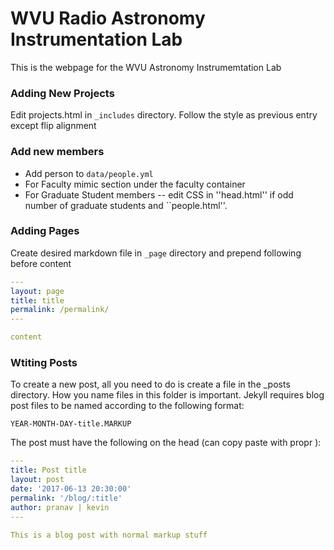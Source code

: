 # WVU Radio Astronomy Instrumentation Lab

This is the webpage for the WVU Astronomy Instrumemtation Lab


### Adding New Projects

Edit projects.html in ``_includes`` directory. Follow the style as previous entry except flip alignment

### Add new members

- Add person to ``data/people.yml``
- For Faculty mimic section under the faculty container
- For Graduate Student members -- edit CSS in ''head.html'' if odd number of graduate students and ``people.html''.

### Adding Pages

Create desired markdown file in ``_page`` directory and prepend following before content 

```yml
---
layout: page
title: title
permalink: /permalink/
---

content

```

### Wtiting Posts

To create a new post, all you need to do is create a file in the _posts directory. How you name files in this folder is important. Jekyll requires blog post files to be named according to the following format:

```
YEAR-MONTH-DAY-title.MARKUP
```

The post must have the following on the head (can copy paste with propr ):

```yml
---
title: Post title
layout: post
date: '2017-06-13 20:30:00'
permalink: '/blog/:title'
author: pranav | kevin
---

This is a blog post with normal markup stuff
```